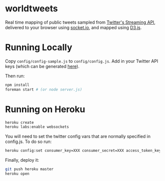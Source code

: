 worldtweets
===========

Real time mapping of public tweets sampled from [Twitter's Streaming API](https://dev.twitter.com/docs/streaming-apis/streams/public), delivered to your browser using [socket.io](http://socket.io), and mapped using [D3.js](http://d3js.org).


# Running Locally
Copy `config/config-sample.js` to `config/config.js`. Add in your Twitter API keys (which can be generated [here](https://dev.twitter.com/apps/new)).

Then run:
``` bash
npm install
foreman start # (or node server.js)
```


# Running on Heroku

``` bash
heroku create
heroku labs:enable websockets
```

You will need to set the twitter config vars that are normally specified in config.js. To do so run:

``` bash
heroku config:set consumer_key=XXX consumer_secret=XXX access_token_key=XXX access_token_secret=XXX
```

Finally, deploy it:

``` bash
git push heroku master
heroku open
```

